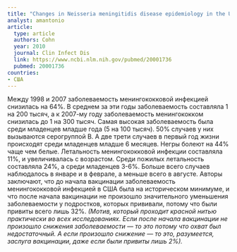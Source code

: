 ```yaml
---
title: "Changes in Neisseria meningitidis disease epidemiology in the United States, 1998-2007: implications for prevention of meningococcal disease"
analyst: amantonio
article:
  type: article
  authors: Cohn
  year: 2010
  journal: Clin Infect Dis
  link: https://www.ncbi.nlm.nih.gov/pubmed/20001736
  pubmed: 20001736
countries:
- США
---
```


Между 1998 и 2007 заболеваемость менингококковой инфекцией снизилась на 64%. В среднем за эти годы заболеваемость составляла 1 на 200 тысяч, а к 2007-му году заболеваемость менингококком снизилась до 1 на 300 тысяч.
Самая высокая заболеваемость была среди младенцев младше года (5 на 100 тысяч). 50% случаев у них вызываются серогруппой B. А две трети случаев в первый год жизни происходят среди младенцев младше 6 месяцев.
Негры болеют на 44% чаще чем белые.
Летальность менингококковой инфекции составляла 11%, и увеличивалась с возрастом. Среди пожилых летальность составляла 24%, а среди младенцев 3-6%.
Больше всего случаев наблюдалось в январе и в феврале, а меньше всего в августе.
Авторы заключают, что до начала вакцинации заболеваемость менингококковой инфекцией в США была на историческом минимуме, и что после начала вакцинации не произошло значительного уменьшения заболеваемости у подростков, которых прививали, потому что были привиты всего лишь 32%.
*(Мотив, который проходит красной нитью практически во всех исследованиях. Если после начала вакцинации не произошло снижения заболеваемости — то это потому что охват был недостаточный. А если произошло снижение — то это, разумеется, заслуга вакцинации, даже если были привиты лишь 2%).*

